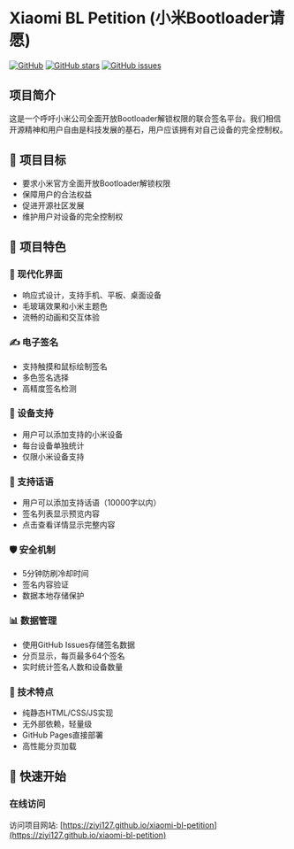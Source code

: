# Xiaomi BL Petition (小米Bootloader请愿)

[![GitHub](https://img.shields.io/github/license/ziyi127/xiaomi-bl-petition)](https://github.com/ziyi127/xiaomi-bl-petition)
[![GitHub stars](https://img.shields.io/github/stars/ziyi127/xiaomi-bl-petition)](https://github.com/ziyi127/xiaomi-bl-petition/stargazers)
[![GitHub issues](https://img.shields.io/github/issues/ziyi127/xiaomi-bl-petition)](https://github.com/ziyi127/xiaomi-bl-petition/issues)

## 项目简介

这是一个呼吁小米公司全面开放Bootloader解锁权限的联合签名平台。我们相信开源精神和用户自由是科技发展的基石，用户应该拥有对自己设备的完全控制权。

## 🎯 项目目标

- 要求小米官方全面开放Bootloader解锁权限
- 保障用户的合法权益
- 促进开源社区发展
- 维护用户对设备的完全控制权

## 🌟 项目特色

### 📱 现代化界面
- 响应式设计，支持手机、平板、桌面设备
- 毛玻璃效果和小米主题色
- 流畅的动画和交互体验

### ✍️ 电子签名
- 支持触摸和鼠标绘制签名
- 多色签名选择
- 高精度签名检测

### 📱 设备支持
- 用户可以添加支持的小米设备
- 每台设备单独统计
- 仅限小米设备支持

### 💬 支持话语
- 用户可以添加支持话语（10000字以内）
- 签名列表显示预览内容
- 点击查看详情显示完整内容

### 🛡️ 安全机制
- 5分钟防刷冷却时间
- 签名内容验证
- 数据本地存储保护

### 📊 数据管理
- 使用GitHub Issues存储签名数据
- 分页显示，每页最多64个签名
- 实时统计签名人数和设备数量

### 🔧 技术特点
- 纯静态HTML/CSS/JS实现
- 无外部依赖，轻量级
- GitHub Pages直接部署
- 高性能分页加载

## 🚀 快速开始

### 在线访问
访问项目网站: [https://ziyi127.github.io/xiaomi-bl-petition](https://ziyi127.github.io/xiaomi-bl-petition)
